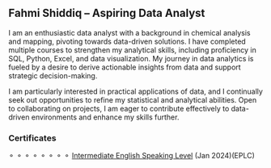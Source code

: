 ## Fahmi Shiddiq – Aspiring Data Analyst

I am an enthusiastic data analyst with a background in chemical analysis and mapping, pivoting towards data-driven solutions.  I have completed multiple courses to strengthen my analytical skills, including proficiency in SQL, Python, Excel, and data visualization. My journey in data analytics is fueled by a desire to derive actionable insights from data and support strategic decision-making.

I am particularly interested in practical applications of data, and I continually seek out opportunities to refine my statistical and analytical abilities. Open to collaborating on projects, I am eager to contribute effectively to data-driven environments and enhance my skills further.

  
### Certificates
 ⚬ []()
 ⚬ []()
 ⚬ []()
 ⚬ []()
 ⚬ []()
 ⚬ []()
 ⚬ []()
 ⚬ [Intermediate English Speaking Level](https://drive.google.com/file/d/1K5B0CRElg0LmWThQ-2fNaZEPvOlQz7N3/view?usp=sharing) (Jan 2024)(EPLC)
